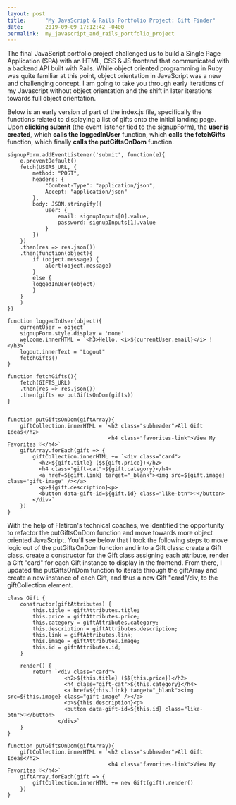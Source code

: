 ```yaml
---
layout: post
title:      "My JavaScript & Rails Portfolio Project: Gift Finder"
date:       2019-09-09 17:12:42 -0400
permalink:  my_javascript_and_rails_portfolio_project
---
```



The final JavaScript portfolio project challenged us to build a Single Page Application (SPA) with an HTML, CSS & JS frontend that communicated with a backend API built with Rails. While object oriented programming in Ruby was quite familiar at this point, object orientation in JavaScript was a new and challenging concept. I am going to take you through early iterations of my Javascript without object orientation and the shift in later iterations towards full object orientation. 

Below is an early version of part of the index.js file, specifically the functions related to displaying a list of gifts onto the initial landing page. Upon **clicking submit** (the event listener tied to the signupForm), the **user is created**, which **calls the loggedInUser** function, which **calls the fetchGifts** function, which finally **calls the putGiftsOnDom** function.

```
signupForm.addEventListener('submit', function(e){
    e.preventDefault()
    fetch(USERS_URL, {
        method: "POST",
        headers: {
            "Content-Type": "application/json",
            Accept: "application/json"
        },
        body: JSON.stringify({
            user: {
                email: signupInputs[0].value,
                password: signupInputs[1].value
            }
        })
    })
    .then(res => res.json())
    .then(function(object){
        if (object.message) {
            alert(object.message)
        }
        else {
        loggedInUser(object)
        }
    }
    )
})

function loggedInUser(object){
    currentUser = object
    signupForm.style.display = 'none'
    welcome.innerHTML = `<h3>Hello, <i>${currentUser.email}</i> !</h3>`
    logout.innerText = "Logout"
    fetchGifts()
}

function fetchGifts(){
    fetch(GIFTS_URL)
    .then(res => res.json())
    .then(gifts => putGiftsOnDom(gifts))
}


function putGiftsOnDom(giftArray){
    giftCollection.innerHTML = `<h2 class="subheader">All Gift Ideas</h2>
                                <h4 class="favorites-link">View My Favorites ♡</h4>`
    giftArray.forEach(gift => {
        giftCollection.innerHTML += `<div class="card">
          <h2>${gift.title} ($${gift.price})</h2>
          <h4 class="gift-cat">${gift.category}</h4>
          <a href=${gift.link} target="_blank"><img src=${gift.image} class="gift-image" /></a>
          <p>${gift.description}<p>
          <button data-gift-id=${gift.id} class="like-btn">♡</button>
        </div>`
    })
}
```

With the help of Flatiron's technical coaches, we identified the opportunity to refactor the putGiftsOnDom function and move towards more object oriented JavaScript. You'll see below that I took the following steps to move logic out of the putGiftsOnDom function and into a Gift class: create a Gift class, create a constructor for the Gift class assigning each attribute, render a Gift "card" for each Gift instance to display in the frontend. From there, I updated the putGiftsOnDom function to iterate through the giftArray and create a new instance of each Gift, and thus a new Gift "card"/div, to the giftCollection element.

```
class Gift {
    constructor(giftAttributes) {
        this.title = giftAttributes.title;
        this.price = giftAttributes.price;
        this.category = giftAttributes.category;
        this.description = giftAttributes.description;
        this.link = giftAttributes.link;
        this.image = giftAttributes.image;
        this.id = giftAttributes.id;
    }

    render() {
        return `<div class="card">
                  <h2>${this.title} ($${this.price})</h2>
                  <h4 class="gift-cat">${this.category}</h4>
                  <a href=${this.link} target="_blank"><img src=${this.image} class="gift-image" /></a>
                  <p>${this.description}<p>
                  <button data-gift-id=${this.id} class="like-btn">♡</button>
                </div>`
    }
}

function putGiftsOnDom(giftArray){
    giftCollection.innerHTML = `<h2 class="subheader">All Gift Ideas</h2>
                                <h4 class="favorites-link">View My Favorites ♡</h4>`
    giftArray.forEach(gift => {
        giftCollection.innerHTML += new Gift(gift).render()
    })
}



```
